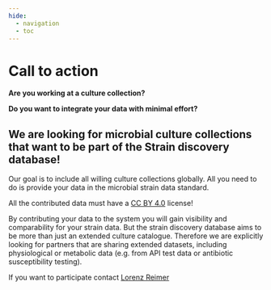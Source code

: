 ```yaml
---
hide:
  - navigation
  - toc
---
```


# Call to action

**Are you working at a culture collection?**

**Do you want to integrate your data with minimal effort?**  

## We are looking for microbial culture collections that want to be part of the **Strain discovery database!**


Our goal is to include all willing culture collections globally. All you need to do is
provide your data in the microbial strain data standard.

All the contributed data must have a [CC BY 4.0](https://creativecommons.org/licenses/by/4.0/deed.en) license!

By contributing your data to the system you will gain visibility and comparability for your strain data. But the strain discovery database
aims to be more than just an extended culture catalogue. Therefore we are explicitly looking for partners that are sharing extended datasets, including physiological or metabolic data (e.g. from API test data or antibiotic susceptibility testing).

If you want to participate contact [Lorenz Reimer](mailto:lorenz.reimer@dsmz.de)
